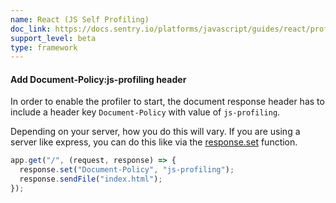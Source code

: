 ```yaml
---
name: React (JS Self Profiling)
doc_link: https://docs.sentry.io/platforms/javascript/guides/react/profiling/
support_level: beta
type: framework
---
```


#### Add Document-Policy:js-profiling header

In order to enable the profiler to start, the document response header has to include a header key `Document-Policy` with value of `js-profiling`.

Depending on your server, how you do this will vary. If you are using a server like express, you can do this like via the [response.set](https://expressjs.com/en/4x/api.html#res.set) function.

```js
app.get("/", (request, response) => {
  response.set("Document-Policy", "js-profiling");
  response.sendFile("index.html");
});
```
